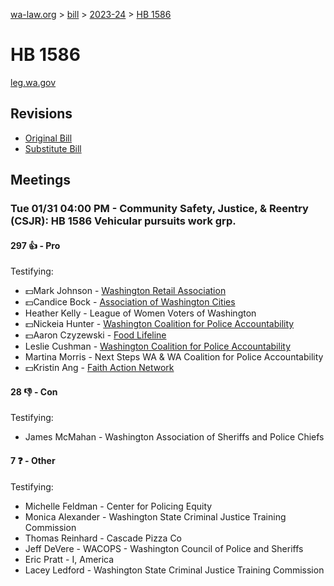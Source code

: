 [wa-law.org](/) > [bill](/bill/) > [2023-24](/bill/2023-24/) > [HB 1586](/bill/2023-24/hb/1586/)

# HB 1586
[leg.wa.gov](https://app.leg.wa.gov/billsummary?BillNumber=1586&Year=2023&Initiative=false)

## Revisions
* [Original Bill](1/)
* [Substitute Bill](S/)

## Meetings
### Tue 01/31 04:00 PM - Community Safety, Justice, & Reentry (CSJR): HB 1586 Vehicular pursuits work grp.
#### 297 👍 - Pro
Testifying:
* 💵Mark Johnson - [Washington Retail Association](/org/washington_retail_association/)
* 💵Candice Bock - [Association of Washington Cities](/org/association_of_washington_cities/)
* Heather Kelly - League of Women Voters of Washington
* 💵Nickeia Hunter - [Washington Coalition for Police Accountability](/org/washington_coalition_for_police_accountability/)
* 💵Aaron Czyzewski - [Food Lifeline](/org/food_lifeline/)
* Leslie Cushman - [Washington Coalition for Police Accountability](/org/washington_coalition_for_police_accountability/)
* Martina Morris - Next Steps WA & WA Coalition for Police Accountability
* 💵Kristin Ang - [Faith Action Network](/org/faith_action_network/)

#### 28 👎 - Con
Testifying:
* James McMahan - Washington Association of Sheriffs and Police Chiefs

#### 7 ❓ - Other
Testifying:
* Michelle Feldman - Center for Policing Equity
* Monica Alexander - Washington State Criminal Justice Training Commission
* Thomas Reinhard - Cascade Pizza Co
* Jeff DeVere - WACOPS - Washington Council of Police and Sheriffs
* Eric Pratt - I, America
* Lacey Ledford - Washington State Criminal Justice Training Commission
